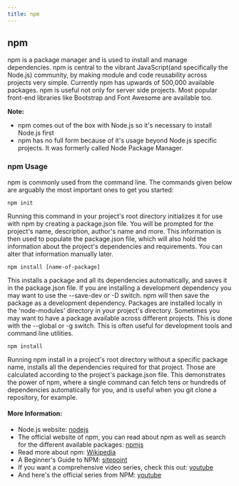 ```yaml
---
title: npm
---
```

## npm

npm is a package manager and is used to install and manage dependencies.
npm is central to the vibrant JavaScript(and specifically the Node.js) community, by making module and code reusability across projects very simple.
Currently npm has upwards of 500,000 available packages.
npm is useful not only for server side projects. Most popular front-end libraries like Bootstrap and Font Awesome are available too.

**Note:** 
* npm comes out of the box with Node.js so it's necessary to install Node.js first
* npm has no full form because of it's usage beyond Node.js specific projects. It was formerly called Node Package Manager.

### npm Usage

npm is commonly used from the command line. The commands given below are arguably the most important ones to get you started:
```
npm init
```
Running this command in your project's root directory initializes it for use with npm by creating a package.json file. You will be prompted for the project's name, description, author's name and more. This information is then used to populate the package.json file, which will also hold the information about the project's dependencies and requirements. You can alter that information manually later.
```
npm install [name-of-package]
```
This installs a package and all its dependencies automatically, and saves it in the package.json file. If you are installing a development dependency you may want to use the --save-dev or -D switch. npm will then save the package as a development dependency.
Packages are installed locally in the 'node-modules' directory in your project's directory. Sometimes you may want to have a package available across different projects. This is done with the --global or -g switch. This is often useful for development tools and command line utilities.
```
npm install
```
Running npm install in a project's root directory without a specific package name, installs all the dependencies required for that project. Those are calculated according to the project's package.json file. This demonstrates the power of npm, where a single command can fetch tens or hundreds of dependencies automatically for you, and is useful when you git clone a repository, for example.

#### More Information:
* Node.js website: <a href='https://nodejs.org' target='_blank' rel='nofollow'>nodejs</a>
* The official website of npm, you can read about npm as well as search for the different available packages: <a href='https://www.npmjs.com' target='_blank' rel='nofollow'>npmjs</a>
* Read more about npm: <a href='https://en.wikipedia.org/wiki/Npm_(software)' target='_blank' rel='nofollow'>Wikipedia</a>
* A Beginner's Guide to NPM: <a href='https://www.sitepoint.com/beginners-guide-node-package-manager/' target='_blank' rel='nofollow'>sitepoint</a>
* If you want a comprehensive video series, check this out: <a href='https://youtu.be/6fj0cpmMiVg' target='_blank' rel='nofollow'>youtube</a>
* And here's the official series from NPM: <a href='https://youtu.be/pa4dc480Apo' target='_blank' rel='nofollow'>youtube</a>
